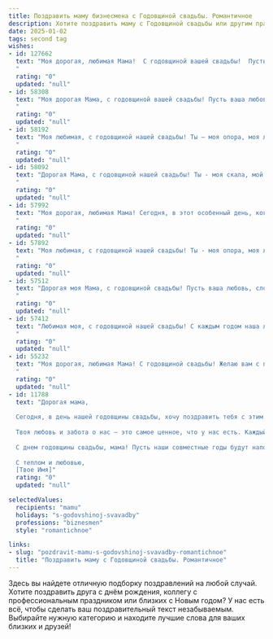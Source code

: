 ```yaml
---
title: Поздравить маму бизнесмена с Годовщиной свадьбы. Романтичное
description: Хотите поздравить маму с Годовщиной свадьбы или другим праздником? Наш ИИ создаст незабываемое поздравление, а вы обязательно выделитесь среди других.  
date: 2025-01-02
tags: second tag
wishes:
- id: 127662
  text: "Моя дорогая, любимая Мама!  С годовщиной вашей свадьбы!  Пусть ваша история любви, такая же крепкая и успешная, как ваш бизнес, будет наполнена бесконечной нежностью, счастьем и взаимным обожанием.  Пусть каждый прожитый вместе год приносит новые чудесные моменты, а ваша любовь с каждым днем становится только ярче и сильнее.  Поздравляю вас от всей души!
  "
  rating: "0"
  updated: "null"
- id: 58308
  text: "Моя дорогая Мама, с годовщиной вашей свадьбы! Пусть ваша любовь, крепкая и нежная, как вино, со временем только становится слаще. Вы – самые прекрасные пример для меня, показали, что любовь - это не просто слова, а ежедневный труд, верность и бесконечная забота. Желаю вам ещё долгих лет  счастья, крепких объятий и теплых поцелуев. С юбилеем!
  "
  rating: "0"
  updated: "null"
- id: 58192
  text: "Моя любимая, с годовщиной нашей свадьбы! Ты — моя опора, моя любовь, моя муза,  и вдохновляешь меня на новые вершины в бизнесе.  Каждый день с тобой — это праздник,  и я счастлив, что судьба подарила мне тебя.
  "
  rating: "0"
  updated: "null"
- id: 58092
  text: "Дорогая Мама, с годовщиной нашей свадьбы! Ты - моя скала, мой компас, мой нежный свет в жизни. Вместе мы прошли через все трудности и радости, и с каждым годом наша любовь становится только крепче. Бизнес сегодня процветает, и это заслуга не только моей деловой хватки, но и твоего безграничного терпения и веры. Спасибо, что ты рядом!
  "
  rating: "0"
  updated: "null"
- id: 57992
  text: "Моя дорогая, любимая Мама! Сегодня, в этот особенный день, когда вы с папой отмечаете годовщину вашей любви, я хочу сказать вам: вы – настоящая легенда бизнес-мира, но самое главное – вы самая любящая и заботливая Мама на свете. Пусть ваша любовь будет  крепкой и яркой, как сияние драгоценных камней, а каждый день вашей жизни – словно сказка. С годовщиной!
  "
  rating: "0"
  updated: "null"
- id: 57892
  text: "Моя любимая, с годовщиной нашей свадьбы! Ты - моя опора, моя любовь, моя самая верная спутница в бизнесе и в жизни.  С тобой рядом я готов покорять любые вершины! Спасибо за твою нежность и бесконечную поддержку, за каждый прожитый день, полный любви и счастья!
  "
  rating: "0"
  updated: "null"
- id: 57512
  text: "Дорогая моя Мама, с годовщиной свадьбы! Пусть ваша любовь, словно крепкий бизнес, процветает с каждым годом, принося только радость и счастье. Вы чудесная пара, и я бесконечно рада быть частью вашей семьи.
  "
  rating: "0"
  updated: "null"
- id: 57412
  text: "Любимая моя, с годовщиной нашей свадьбы! С каждым годом наша любовь становится только крепче, а ты – все прекраснее. Спасибо за твою заботу, верность и поддержку. Ты – моя муза, мой компаньон и просто самая невероятная женщина на свете. Желаю нам бесконечного счастья и процветания во всех начинаниях.
  "
  rating: "0"
  updated: "null"
- id: 55232
  text: "Моя дорогая, любимая Мама! С годовщиной свадьбы! Желаю вам с папой бесконечного моря любви, крепких объятий, радости и счастья, которые согревают ваши сердца, как теплые лучи солнца. Пусть ваш бизнес процветает, а ваш дом будет наполнен гармонией и любовью!
  "
  rating: "0"
  updated: "null"
- id: 11788
  text: "Дорогая мама,
  
  Сегодня, в день нашей годовщины свадьбы, хочу поздравить тебя с этим прекрасным праздником любви и верности. Как бизнесмен ты всегда была для меня примером силы, мудрости и неутомимого труда. Но в этот день я хочу вспомнить не только твои профессиональные успехи, но и нашу семью, которую ты так любя создала и поддерживаешь.
  
  Твоя любовь и забота о нас – это самое ценное, что у нас есть. Каждый день ты вкладываешь частичку сердца в наш дом, и это делает его по-настоящему теплым и уютным. Пусть в этот день твои мечты сбываются, а наши сердца переполняются радостью и благодарностью за все то, что ты делаешь для нас.
  
  С днем годовщины свадьбы, мама! Пусть наши совместные годы будут наполнены любовью, взаимопониманием и новыми свершениями. Ты – не только моя мама, но и мой лучший друг, и я благодарен судьбе за то, что ты есть в моей жизни.
  
  С теплом и любовью,
  [Твое Имя]"
  rating: "0"
  updated: "null"

selectedValues:
  recipients: "mamu"
  holidays: "s-godovshinoj-svavadby"
  professions: "biznesmen"
  style: "romantichnoe"

links:
- slug: "pozdravit-mamu-s-godovshinoj-svavadby-romantichnoe"
  title: "Поздравить маму с Годовщиной свадьбы. Романтичное"
---
```


Здесь вы найдете отличную подборку поздравлений на любой случай.
Хотите поздравить друга с днём рождения, коллегу с профессиональным праздником или близких с Новым годом? У нас есть всё, чтобы сделать ваш поздравительный текст незабываемым. Выбирайте нужную категорию и находите лучшие слова для ваших близких и друзей!
